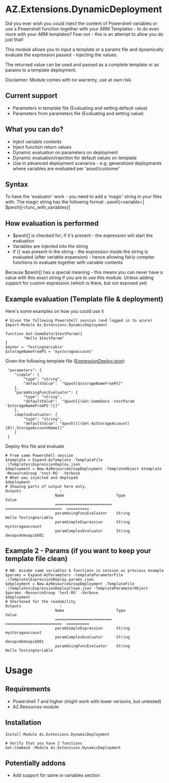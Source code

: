 # AZ.Extensions.DynamicDeployment
Did you ever wish you could inject the content of Powershell variables or use a Powershell function together with your ARM Templates - to do even more with your ARM templates? Fear not - this is an attempt to allow you do just that! 

This module allows you to input a template or a params file and dynamically evaluate the expression passed - injecting the values. 

The returned value can be used and passed as a complete template or as params to a template deployment. 

Disclaimer: Module comes with no warrenty, use at own risk. 

## Current support
 - Parameters in template file (Evaluating and setting default value)
 - Parameters from parameters file (Evaluating and setting value)

## What you can do?
- Inject variable contents
- Inject function return values
- Dynamic evaluation on parameters on deployment
- Dynamic evaluation/injection for default values on template
- Use in advanced deployment scenarios - e.g. generalized deployments where variables are evaluated per 'asset/customer' 

## Syntax
To have the 'evaluator' work - you need to add a 'magic' string in your files with. The magic string has the following format : $pwsh[<$variable>] $pwsh[{<func_with_variables}]

## How evaluation is performed
- $pwsh[] is checked for; if it's present - the expression will start the evaluation 
- Variables are injected into the string
- if {} was present in the string - the expression inside the string is evaluated (after variable expansion) - hence allowing fairly complex functions to evaluate together with variable contents

Because $pwsh[] has a special meaning - this means you can never have a value with this exact string if you are to use this module. Unless adding support for custom expression (which is there, but not exposed yet)

## Example evaluation (Template file & deployment)
Here's some examples on how you could use it

    # Given the following Powershell session (and logged in to azure)
    Import-Module Az.Extensions.DynamicDeployment

    function Get-SomeData($testParam){ 
            "Hello $testParam" 
    }
    $myVar = 'TestingVariable'
    $storageNameFromPS = 'mystorageaccount'

Given the following template file ([ExpressionDeploy.json](Templates/ExpressionDeploy.json)):

     "parameters": {
        "simple": {
            "type": "string",
            "defaultValue":  "$pwsh[$storageNameFromPS]"
        },
        "paramUsingFuncEvaluator": {
            "type": "string",
            "defaultValue":  "$pwsh[{(Get-SomeData -testParam '$storageNameFromPS')}]"
        },
        complexEvaluator: {
            "type": "string",
            "defaultValue": "$pwsh[{((Get-AzStorageAccount)[0]).StorageAccountName}]"
        }
     }

Deploy this file and evaluate 
    
    # From same Powershell session
    $template = Expand-AzTemplate -TemplateFile .\Templates\ExpressionDeploy.json 
    $deployment = New-AzResourceGroupDeployment -TemplateObject $template -ResourceGroup 'test-RG' -Verbose
    # What was injected and deployed
    $deployment
    # Showing parts of output here only.
    Outputs                 :
                          Name                       Type                       Value
                          =========================  =========================  ==========
                          paramUsingFuncEvaluator    String                     Hello TestingVariable
                          paramSimpleExpression      String                     mystorageaccount
                          paramComplexEvaluator      String                     devopsdemoapib081

## Example 2 - Params (if you want to keep your template file clean)    
    # NB: Assume same variables & functions in session as previous example
    $params = Expand-AzParameters -templateParameterFile .\Template\ExpressionDeploy.params.json
    $deployment = New-AzResourceGroupDeployment -TemplateFile .\Templates\ExpressionDeployClean.json -TemplateParameterObject $params -ResourceGroup 'test-RG' -Verbose
    $deployment
    # Shortened for the readability
    Outputs                 :
                          Name                       Type                       Value
                          =========================  =========================  ==========
                          paramSimpleExpression      String                     mystorageaccount
                          paramComplexEvaluator      String                     devopsdemoapib081
                          paramUsingFuncEvaluator    String                     Hello TestingVariable
# Usage
## Requirements
 - Powershell 7 and higher (might work with lower versions, but untested)
 - AZ.Resources module 

## Installation
    Install-Module Az.Extensions.DynamicDeployment

    # Verify that you have 2 functions
    Get-Command -Module Az.Extensions.DynamicDeployment



## Potentially addons
 - Add support for same in variables section
